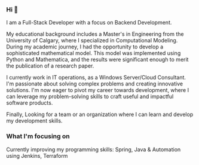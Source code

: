 ### Hi 👋

 I am a Full-Stack Developer with a focus on Backend Development.

My educational background includes a Master's in Engineering from the University of Calgary, where I specialized in Computational Modeling. During my academic journey, I had the opportunity to develop a sophisticated mathematical model. This model was implemented using Python and Mathematica, and the results were significant enough to merit the publication of a research paper.

I currently work in IT operations, as a Windows Server/Cloud Consultant. I'm passionate about solving complex problems and creating innovative solutions. I'm now eager to pivot my career towards development, where I can leverage my problem-solving skills to craft useful and impactful software products.

Finally, Looking for a team or an organization where I can learn and develop my development skills.

### What I'm focusing on

Currently improving my programming skills: Spring, Java & Automation using Jenkins, Terraform
